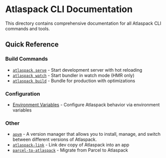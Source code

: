 # Atlaspack CLI Documentation

This directory contains comprehensive documentation for all Atlaspack CLI commands and tools.

## Quick Reference

### Build Commands

- [`atlaspack serve`](build-commands.md#atlaspack-serve) - Start development server with hot reloading
- [`atlaspack watch`](build-commands.md#atlaspack-watch) - Start bundler in watch mode (HMR only)
- [`atlaspack build`](build-commands.md#atlaspack-build) - Bundle for production with optimizations

### Configuration

- [Environment Variables](environment-variables.md) - Configure Atlaspack behavior via environment variables

### Other

- [`apvm`](../../crates/apvm/README.md) - A version manager that allows you to install, manage, and switch between different versions of Atlaspack.
- [`atlaspack-link`](../../packages/dev/atlaspack-link/README.md) - Link dev copy of Atlaspack into an app
- [`parcel-to-atlaspack`](../../packages/migrations/parcel-to-atlaspack/README.md) - Migrate from Parcel to Atlaspack
